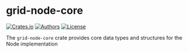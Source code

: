 # grid-node-core

[![Crates.io](https://img.shields.io/crates/v/grid-node-core.svg?color=0000FF)](https://crates.io/crates/grid-node-core)
[![Authors](https://img.shields.io/badge/authors-Sonic_Engineering-0000FF.svg)](https://sonic.game)
[![License](https://img.shields.io/badge/license-Apache%202.0-0000FF.svg)](/LICENSE)

The `grid-node-core` crate provides core data types and structures for the Node implementation
